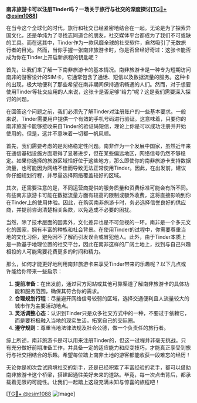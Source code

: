 **南非旅游卡可以注册Tinder吗？一场关于旅行与社交的深度探讨[[TG💪+ @esim1088](https://t.me/s/esim1088)]**

在当今这个全球化的时代，旅行和社交已经紧密地结合在一起。无论是为了探索异国文化，还是单纯为了寻找志同道合的朋友，社交媒体平台都成为了我们不可或缺的工具。而在这其中，Tinder作为一款风靡全球的社交软件，自然吸引了无数旅行者的目光。然而，当你手握一张南非旅游卡时，你是否曾经好奇过：这张卡能否成为你在Tinder上开启新旅程的钥匙呢？

首先，让我们来了解一下南非旅游卡的基本情况。南非旅游卡是一种专为短期访问南非的游客设计的SIM卡，它通常包含了通话、短信以及数据流量的服务。这种卡的出现，极大地便利了那些希望在南非期间保持通讯畅通的人们。然而，对于想要使用Tinder等社交应用的人来说，这张卡是否足够“给力”呢？这是我们需要深入探讨的问题。

在回答这个问题之前，我们必须先了解Tinder对注册账户的一些基本要求。一般来说，Tinder需要用户提供一个有效的手机号码进行验证。这意味着，只要你的南非旅游卡能够接收来自Tinder的验证码短信，理论上你是可以成功注册并开始使用的。但是，这并不意味着一切都一帆风顺。

首先，我们需要考虑的是网络稳定性问题。南非作为一个发展中国家，虽然近年来在通信基础设施方面取得了显著进步，但在某些偏远地区，网络信号仍然不够稳定。如果你选择的旅游区域恰好位于这些地方，那么即使你的南非旅游卡支持数据流量，也可能因为网络不佳而导致无法正常使用Tinder。因此，在出发前，建议你仔细规划行程，并尽量选择网络覆盖较好的区域。

其次，还需要注意的是，不同运营商提供的服务质量和资费标准可能会有所不同。有些南非旅游卡可能在数据流量方面有较高的限制或额外收费，这将直接影响到你在Tinder上的使用体验。因此，在购买南非旅游卡时，务必选择信誉良好的供应商，并提前咨询清楚相关条款，以免造成不必要的困扰。

当然，除了技术层面的因素外，文化差异也是不可忽视的一环。南非是一个多元文化的国家，拥有丰富的种族和社会背景。在使用Tinder的过程中，你需要尊重当地的文化习俗，避免因不了解而引发误会或冒犯他人。此外，由于Tinder本质上是一款基于地理位置的社交平台，因此在南非这样的广阔土地上，找到与自己兴趣相投的人可能需要花费更多的时间和精力。

那么，如何才能更好地利用南非旅游卡来享受Tinder带来的乐趣呢？以下几点或许能给你带来一些启示：

1. **提前准备**：在出发前，通过官方网站或其他可靠渠道了解南非旅游卡的具体功能和服务范围，确保其符合你的需求。
2. **合理规划行程**：尽量避开网络信号较弱的区域，选择交通便利且人流量较大的城市作为主要活动地点。
3. **灵活调整心态**：认识到Tinder只是众多社交方式中的一种，不要过于依赖它，而是要积极融入当地的现实生活，拓宽自己的交际圈。
4. **遵守规则**：尊重当地法律法规及社会公德，做一个负责任的旅行者。

综上所述，南非旅游卡是可以用来注册Tinder的，但这一过程并非毫无挑战。只有充分做好前期准备工作，并具备一定的适应能力和应变技巧，才能真正享受到旅行与社交相结合的乐趣。希望每位踏上南非土地的游客都能收获一段难忘的经历！

无论你是初次尝试跨境社交的新手，还是已经积累了丰富经验的老手，都可以借助南非旅游卡这个桥梁，搭建起通往美好未来的道路。毕竟，每一次点击背后，都承载着无限的可能性。让我们一起踏上这段充满未知与惊喜的旅程吧！

[[TG💪+ @esim1088](https://t.me/s/esim1088) ![Image](https://i.postimg.cc/4NQfJmqS/Snipaste-2025-05-13-00-14-12.png)]